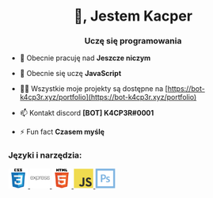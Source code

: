 <h1 align="center">👋, Jestem Kacper</h1>
<h3 align="center">Uczę się programowania</h3>

- 🔭 Obecnie pracuję nad **Jeszcze niczym**

- 🌱 Obecnie się uczę **JavaScript**

- 👨‍💻 Wszystkie moje projekty są dostępne na [https://bot-k4cp3r.xyz/portfolio](https://bot-k4cp3r.xyz/portfolio)

- 📫 Kontakt discord **[BOT] K4CP3R#0001**

- ⚡ Fun fact **Czasem myślę**

<p align="left">
</p>

<h3 align="left">Języki i narzędzia:</h3>
<p align="left"> <a href="https://www.w3schools.com/css/" target="_blank" rel="noreferrer"> <img src="https://raw.githubusercontent.com/devicons/devicon/master/icons/css3/css3-original-wordmark.svg" alt="css3" width="40" height="40"/> </a> <a href="https://expressjs.com" target="_blank" rel="noreferrer"> <img src="https://raw.githubusercontent.com/devicons/devicon/master/icons/express/express-original-wordmark.svg" alt="express" width="40" height="40"/> </a> <a href="https://www.w3.org/html/" target="_blank" rel="noreferrer"> <img src="https://raw.githubusercontent.com/devicons/devicon/master/icons/html5/html5-original-wordmark.svg" alt="html5" width="40" height="40"/> </a> <a href="https://developer.mozilla.org/en-US/docs/Web/JavaScript" target="_blank" rel="noreferrer"> <img src="https://raw.githubusercontent.com/devicons/devicon/master/icons/javascript/javascript-original.svg" alt="javascript" width="40" height="40"/> </a> <a href="https://www.photoshop.com/en" target="_blank" rel="noreferrer"> <img src="https://raw.githubusercontent.com/devicons/devicon/master/icons/photoshop/photoshop-line.svg" alt="photoshop" width="40" height="40"/> </a> </p>
